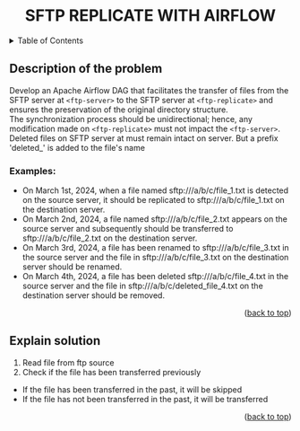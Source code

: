 <a name="readme-top"></a>
<!-- PROJECT TITLE -->
<div align="center">
<h1 align="center">SFTP REPLICATE WITH AIRFLOW</h1>
</div>

<!-- TABLE OF CONTENTS -->
<details>
  <summary>Table of Contents</summary>
  <ol>
    <li>
      <a href="#description-of-the-problem">Description of the problem</a>
      <ul>
        <li><a href="#examples">Examples</a></li>
      </ul>
    </li>
    <li>
        <a href="#project-structure">Project Structure</a>
    </li>
  </ol>
</details>

<!-- Description of the problem -->
## Description of the problem  
Develop an Apache Airflow DAG that facilitates the transfer of files from the SFTP server at `<ftp-server>` to the SFTP server at `<ftp-replicate>`
and ensures the preservation of the original directory structure.  
The synchronization process should be unidirectional; hence, any modification made on `<ftp-replicate>` must not impact the `<ftp-server>`.  
Deleted files on SFTP server at <ftp-server> must remain intact on <ftp-replcate> server. But a prefix 'deleted_' is added to the file's name  

### Examples:  
* On March 1st, 2024, when a file named sftp://<ftp-server>/a/b/c/file_1.txt is detected on the source server, it should be replicated to sftp://<ftp-replicate>/a/b/c/file_1.txt on the destination server.  
* On March 2nd, 2024, a file named sftp://<ftp-server>/a/b/c/file_2.txt appears on the source server and subsequently should be transferred to sftp://<ftp-replicate>/a/b/c/file_2.txt on the destination server.  
* On March 3rd, 2024, a file has been renamed to sftp://<ftp-server>/a/b/c/file_3.txt in the source server and the file in sftp://<ftp-replicate>/a/b/c/file_3.txt on the destination server should be renamed.
* On March 4th, 2024, a file has been deleted sftp://<ftp-server>/a/b/c/file_4.txt in the source server and the file in sftp://<ftp-replicate>/a/b/c/deleted_file_4.txt on the destination server should be removed.  

<p align="right">(<a href="#readme-top">back to top</a>)</p>


<!-- Explain solution -->  
## Explain solution  
1. Read file from ftp source  
2. Check if the file has been transferred previously    
- If the file has been transferred in the past, it will be skipped  
- If the file has not been transferred in the past, it will be transferred

<p align="right">(<a href="#readme-top">back to top</a>)</p>

